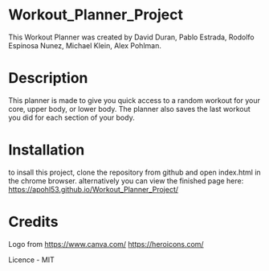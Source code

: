 # Workout_Planner_Project

This Workout Planner was created by David Duran, Pablo Estrada, Rodolfo Espinosa Nunez, Michael Klein, Alex Pohlman.

# Description
This planner is made to give you quick access to a random workout for your core, upper body, or lower body. The planner also saves the last workout you did for each section of your body.

# Installation
to insall this project, clone the repository from github and open index.html in the chrome browser. alternatively you can view the finished page here: https://apohl53.github.io/Workout_Planner_Project/

# Credits
Logo from https://www.canva.com/
https://heroicons.com/



Licence - MIT
